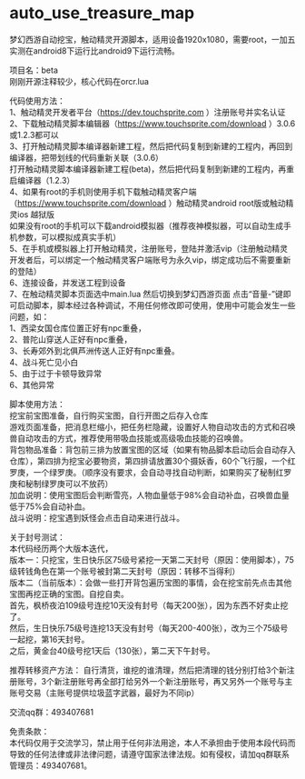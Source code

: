 # auto_use_treasure_map  
梦幻西游自动挖宝，触动精灵开源脚本，适用设备1920x1080，需要root，一加五实测在android8下运行比android9下运行流畅。  
  
项目名：beta  
刚刚开源注释较少，核心代码在orcr.lua  
  
代码使用方法：  
1、触动精灵开发者平台（https://dev.touchsprite.com ）注册账号并实名认证  
2、下载触动精灵脚本编辑器（https://www.touchsprite.com/download ）3.0.6或1.2.3都可以  
3、打开触动精灵脚本编译器新建工程，然后把代码复制到新建的工程内，再回到编译器，把带划线的代码重新关联（3.0.6）  
打开触动精灵脚本编译器新建工程(beta)，然后把代码复制到新建的工程内，再重启编译器（1.2.3）  
4、如果有root的手机则使用手机下载触动精灵客户端（https://www.touchsprite.com/download ）触动精灵android root版或触动精灵ios 越狱版  
如果没有root的手机可以下载android模拟器（推荐夜神模拟器，可以自动生成手机参数，可以模拟成真实手机）  
5、在手机或模拟器上打开触动精灵，注册账号，登陆并激活vip（注册触动精灵开发者后，可以绑定一个触动精灵客户端账号为永久vip，绑定成功后不需要重新的登陆）  
6、连接设备，并发送工程到设备  
7、在触动精灵脚本页面选中main.lua 然后切换到梦幻西游页面 点击“音量-”键即可启动脚本，脚本经过各种调试，不用任何修改即可使用，使用中可能会发生一些问题，如：  
1、西梁女国仓库位置正好有npc重叠，  
2、普陀山穿送人正好有npc重叠，  
3、长寿郊外到北俱芦洲传送人正好有npc重叠。  
4、战斗死亡见小白  
5、由于过于卡顿导致异常  
6、其他异常  
  
  
脚本使用方法：  
挖宝前宝图准备，自行购买宝图，自行开图之后存入仓库  
游戏页面准备，把消息栏缩小，把任务栏隐藏，设置好人物自动攻击的方式和召唤兽自动攻击的方式，推荐使用带吸血技能或高级吸血技能的召唤兽。  
背包物品准备：背包前三排为放置宝图的区域（如果有物品脚本启动后会自动存入仓库），第四排为挖宝必要物资，第四排请放置30个摄妖香，60个飞行服，一个红罗庚，一个绿罗庚。（顺序没有要求，会自动寻找自动判断，如果购买了秘制红罗庚和秘制绿罗庚可以不放药）  
加血说明：使用宝图后会判断雪亮，人物血量低于98%会自动补血，召唤兽血量低于75%会自动补血。  
战斗说明：挖宝遇到妖怪会点击自动来进行战斗。  
  
关于封号测试：  
本代码经历两个大版本迭代，  
版本一：只挖宝，生日快乐区75级号紧挖一天第二天封号（原因：使用脚本），75级转钱角色在第一个账号被封第二天封号（原因：转移不当得利）  
版本二（当前版本）：会做一些打开背包遍历宝图的事情，会在挖宝前先点击其他宝图再挖正确的宝图。自挖自卖。  
首先，枫桥夜泊109级号连挖10天没有封号（每天200张），因为东西不好卖止挖了。  
然后，生日快乐75级号连挖13天没有封号（每天200-400张），改为三个75级号一起挖，第16天封号。  
之后，黄金台40级号挖1天后（130张），第二天下午封号。  

推荐转移资产方法：
自行清货，谁挖的谁清理，然后把清理的钱分别打给3个新注册账号，3个新注册账号再全部打给另外一个新注册账号，再又另外一个账号与主账号交易（主账号提供垃圾蓝字武器，最好为不同ip）

  
交流qq群：493407681  
  
免责条款：  
本代码仅用于交流学习，禁止用于任何非法用途，本人不承担由于使用本段代码而导致的任何法律或非法律问题，请遵守国家法律法规。如有侵权，请加qq群联系管理员：493407681。  
